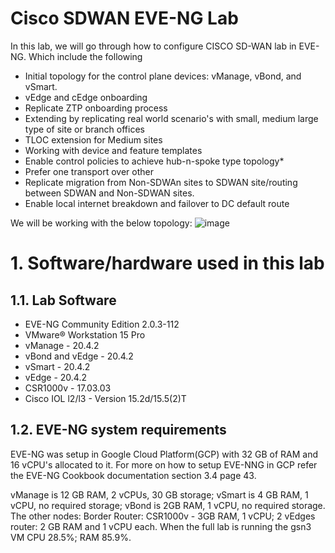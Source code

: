 # Cisco SDWAN EVE-NG Lab
In this lab, we will go through how to configure CISCO SD-WAN lab in EVE-NG. Which include the following

* Initial topology for the control plane devices: vManage, vBond, and vSmart.
* vEdge and cEdge onboarding
* Replicate ZTP onboarding process
* Extending by replicating real world scenario's with small, medium large type of site or branch offices
* TLOC extension for Medium sites
* Working with device and feature templates
* Enable control policies to achieve hub-n-spoke type topology*
* Prefer one transport over other
* Replicate migration from Non-SDWAn sites to SDWAN site/routing between SDWAN and Non-SDWAN sites.
* Enable local internet breakdown and failover to DC default route

We will be working with the below topology:
![image](https://user-images.githubusercontent.com/84218572/132160524-0e5f918c-6af4-447c-a8f1-e1347cf0d38d.png)

# 1. Software/hardware used in this lab
## 1.1. Lab Software
* EVE-NG Community Edition 2.0.3-112
* VMware® Workstation 15 Pro
* vManage - 20.4.2
* vBond and vEdge - 20.4.2
* vSmart - 20.4.2
* vEdge - 20.4.2
* CSR1000v - 17.03.03
* Cisco IOL l2/l3 - Version 15.2d/15.5(2)T
## 1.2. EVE-NG system requirements
EVE-NG was setup in Google Cloud Platform(GCP) with 32 GB of RAM and 16 vCPU's allocated to it. For more on how to setup EVE-NNG in GCP refer the EVE-NG Cookbook documentation section 3.4 page 43. 

vManage is 12 GB RAM, 2 vCPUs, 30 GB storage;
vSmart is 4 GB RAM, 1 vCPU, no required storage;
vBond is 2GB RAM, 1 vCPU, no required storage.
The other nodes:
Border Router: CSR1000v - 3GB RAM, 1 vCPU;
2 vEdges router: 2 GB RAM and 1 vCPU each.
When the full lab is running the gsn3 VM CPU 28.5%; RAM 85.9%.
